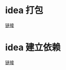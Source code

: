 # idea 打包

[链接](https://blog.csdn.net/fengfengchen95/article/details/79915346)

# idea 建立依赖

[链接](https://blog.csdn.net/fengfengchen95/article/details/79915346)